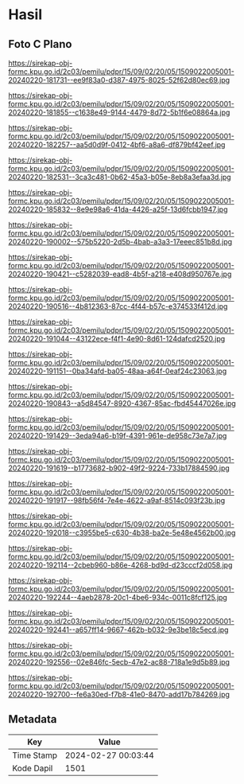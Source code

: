 # Hasil

## Foto C Plano

https://sirekap-obj-formc.kpu.go.id/2c03/pemilu/pdpr/15/09/02/20/05/1509022005001-20240220-181731--ee9f83a0-d387-4975-8025-52f62d80ec69.jpg

https://sirekap-obj-formc.kpu.go.id/2c03/pemilu/pdpr/15/09/02/20/05/1509022005001-20240220-181855--c1638e49-9144-4479-8d72-5b1f6e08864a.jpg

https://sirekap-obj-formc.kpu.go.id/2c03/pemilu/pdpr/15/09/02/20/05/1509022005001-20240220-182257--aa5d0d9f-0412-4bf6-a8a6-df879bf42eef.jpg

https://sirekap-obj-formc.kpu.go.id/2c03/pemilu/pdpr/15/09/02/20/05/1509022005001-20240220-182531--3ca3c481-0b62-45a3-b05e-8eb8a3efaa3d.jpg

https://sirekap-obj-formc.kpu.go.id/2c03/pemilu/pdpr/15/09/02/20/05/1509022005001-20240220-185832--8e9e98a6-41da-4426-a25f-13d6fcbb1947.jpg

https://sirekap-obj-formc.kpu.go.id/2c03/pemilu/pdpr/15/09/02/20/05/1509022005001-20240220-190002--575b5220-2d5b-4bab-a3a3-17eeec851b8d.jpg

https://sirekap-obj-formc.kpu.go.id/2c03/pemilu/pdpr/15/09/02/20/05/1509022005001-20240220-190421--c5282039-ead8-4b5f-a218-e408d950767e.jpg

https://sirekap-obj-formc.kpu.go.id/2c03/pemilu/pdpr/15/09/02/20/05/1509022005001-20240220-190516--4b812363-87cc-4f44-b57c-e374533f412d.jpg

https://sirekap-obj-formc.kpu.go.id/2c03/pemilu/pdpr/15/09/02/20/05/1509022005001-20240220-191044--43122ece-f4f1-4e90-8d61-124dafcd2520.jpg

https://sirekap-obj-formc.kpu.go.id/2c03/pemilu/pdpr/15/09/02/20/05/1509022005001-20240220-191151--0ba34afd-ba05-48aa-a64f-0eaf24c23063.jpg

https://sirekap-obj-formc.kpu.go.id/2c03/pemilu/pdpr/15/09/02/20/05/1509022005001-20240220-190843--a5d84547-8920-4367-85ac-fbd45447026e.jpg

https://sirekap-obj-formc.kpu.go.id/2c03/pemilu/pdpr/15/09/02/20/05/1509022005001-20240220-191429--3eda94a6-b19f-4391-961e-de958c73e7a7.jpg

https://sirekap-obj-formc.kpu.go.id/2c03/pemilu/pdpr/15/09/02/20/05/1509022005001-20240220-191619--b1773682-b902-49f2-9224-733b17884590.jpg

https://sirekap-obj-formc.kpu.go.id/2c03/pemilu/pdpr/15/09/02/20/05/1509022005001-20240220-191917--98fb56f4-7e4e-4622-a9af-8514c093f23b.jpg

https://sirekap-obj-formc.kpu.go.id/2c03/pemilu/pdpr/15/09/02/20/05/1509022005001-20240220-192018--c3955be5-c630-4b38-ba2e-5e48e4562b00.jpg

https://sirekap-obj-formc.kpu.go.id/2c03/pemilu/pdpr/15/09/02/20/05/1509022005001-20240220-192114--2cbeb960-b86e-4268-bd9d-d23cccf2d058.jpg

https://sirekap-obj-formc.kpu.go.id/2c03/pemilu/pdpr/15/09/02/20/05/1509022005001-20240220-192244--4aeb2878-20c1-4be6-934c-0011c8fcf125.jpg

https://sirekap-obj-formc.kpu.go.id/2c03/pemilu/pdpr/15/09/02/20/05/1509022005001-20240220-192441--a657ff14-9667-462b-b032-9e3be18c5ecd.jpg

https://sirekap-obj-formc.kpu.go.id/2c03/pemilu/pdpr/15/09/02/20/05/1509022005001-20240220-192556--02e846fc-5ecb-47e2-ac88-718a1e9d5b89.jpg

https://sirekap-obj-formc.kpu.go.id/2c03/pemilu/pdpr/15/09/02/20/05/1509022005001-20240220-192700--fe6a30ed-f7b8-41e0-8470-add17b784269.jpg


## Metadata

| Key        | Value               |
| ---------- | ------------------- |
| Time Stamp | 2024-02-27 00:03:44 |
| Kode Dapil | 1501                |



